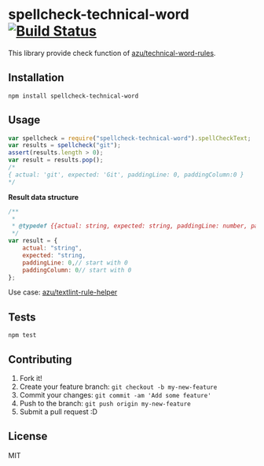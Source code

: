 # spellcheck-technical-word [![Build Status](https://travis-ci.org/azu/spellcheck-technical-word.svg?branch=master)](https://travis-ci.org/azu/spellcheck-technical-word)

This library provide check function of [azu/technical-word-rules](https://github.com/azu/technical-word-rules "azu/technical-word-rules").

## Installation

    npm install spellcheck-technical-word

## Usage

```js
var spellcheck = require("spellcheck-technical-word").spellCheckText;
var results = spellcheck("git");
assert(results.length > 0);
var result = results.pop();
/*
{ actual: 'git', expected: 'Git', paddingLine: 0, paddingColumn:0 }
*/
```

**Result data structure**

```js
/**
 *
 * @typedef {{actual: string, expected: string, paddingLine: number, paddingColumn: number}} SpellCheckResult
 */
var result = {
    actual: "string",
    expected: "string,
    paddingLine: 0,// start with 0
    paddingColumn: 0// start with 0
};
```


Use case: [azu/textlint-rule-helper](https://github.com/azu/textlint-rule-helper "azu/textlint-rule-helper")

## Tests

    npm test

## Contributing

1. Fork it!
2. Create your feature branch: `git checkout -b my-new-feature`
3. Commit your changes: `git commit -am 'Add some feature'`
4. Push to the branch: `git push origin my-new-feature`
5. Submit a pull request :D

## License

MIT